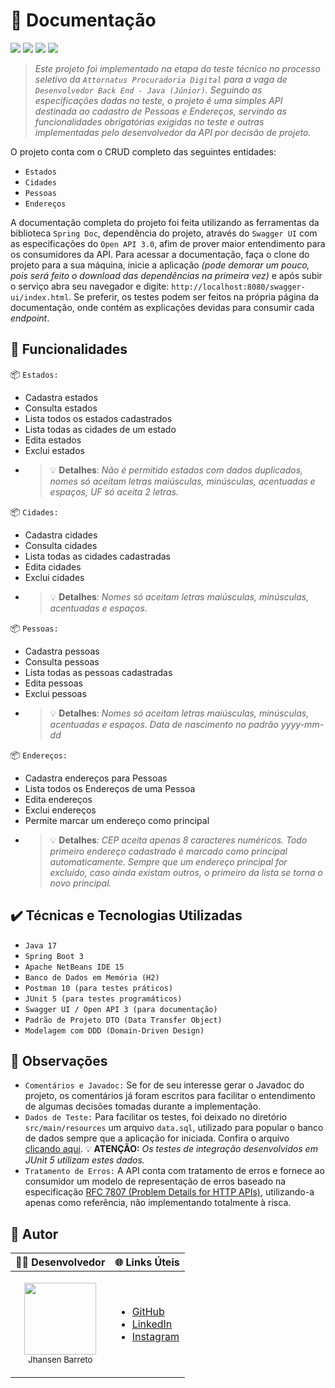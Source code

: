 # :pencil: Documentação

<p>
  <img src="https://img.shields.io/badge/Spring%20Boot-v3.0.1-brightgreen"/>
  <img src="https://img.shields.io/badge/java--jdk-v17.0.4.1-orange"/>
  <img src="https://img.shields.io/badge/maven--central-v4.0.0-blue"/>
  <img src="https://img.shields.io/badge/JUnit-v5.9.1-red"/>
</p>
  
>*Este projeto foi implementado na etapa do teste técnico no processo seletivo da ``Attornatus Procuradoria Digital`` para a vaga de ``Desenvolvedor Back End - Java (Júnior)``. Seguindo as especificações dadas no teste, o projeto é uma simples API destinada ao cadastro de Pessoas e Endereços, servindo as funcionalidades obrigatórias exigidas no teste e outras implementadas pelo desenvolvedor da API por decisão de projeto.*
  
O projeto conta com o CRUD completo das seguintes entidades: 

- ``Estados``
- ``Cidades``
- ``Pessoas``
- ``Endereços``

A documentação completa do projeto foi feita utilizando as ferramentas da biblioteca ``Spring Doc``, dependência do projeto, através do ``Swagger UI`` com as especificações do ``Open API 3.0``, afim de prover maior entendimento para os consumidores da API. Para acessar a documentação, faça o clone do projeto para a sua máquina, inicie a aplicação *(pode demorar um pouco, pois será feito o download das dependências na primeira vez)* e após subir o serviço abra seu navegador e digite: ``http://localhost:8080/swagger-ui/index.html``. Se preferir, os testes podem ser feitos na própria página da documentação, onde contém as explicações devidas para consumir cada *endpoint*.

## :hammer: Funcionalidades

:package: ``Estados:``
- Cadastra estados
- Consulta estados
- Lista todos os estados cadastrados
- Lista todas as cidades de um estado
- Edita estados
- Exclui estados
- > :bulb: **Detalhes**: *Não é permitido estados com dados duplicados, nomes só aceitam letras maiúsculas, minúsculas, acentuadas e espaços, UF só aceita 2 letras.*

:package: ``Cidades:``
- Cadastra cidades
- Consulta cidades
- Lista todas as cidades cadastradas
- Edita cidades
- Exclui cidades
- > :bulb: **Detalhes**: *Nomes só aceitam letras maiúsculas, minúsculas, acentuadas e espaços.*

:package: ``Pessoas:``
- Cadastra pessoas
- Consulta pessoas
- Lista todas as pessoas cadastradas
- Edita pessoas
- Exclui pessoas
- > :bulb: **Detalhes**: *Nomes só aceitam letras maiúsculas, minúsculas, acentuadas e espaços. Data de nascimento no padrão yyyy-mm-dd*

:package: ``Endereços:``
- Cadastra endereços para Pessoas
- Lista todos os Endereços de uma Pessoa
- Edita endereços
- Exclui endereços
- Permite marcar um endereço como principal
- > :bulb: **Detalhes**: *CEP aceita apenas 8 caracteres numéricos. Todo primeiro endereço cadastrado é marcado como principal automaticamente. Sempre que um endereço principal for excluído, caso ainda existam outros, o primeiro da lista se torna o novo principal.*

## :heavy_check_mark: Técnicas e Tecnologias Utilizadas

- ``Java 17``
- ``Spring Boot 3``
- ``Apache NetBeans IDE 15``
- ``Banco de Dados em Memória (H2)``
- ``Postman 10 (para testes práticos)``
- ``JUnit 5 (para testes programáticos)``
- ``Swagger UI / Open API 3 (para documentação)``
- ``Padrão de Projeto DTO (Data Transfer Object)``
- ``Modelagem com DDD (Domain-Driven Design)``

## :rotating_light: Observações

- ``Comentários e Javadoc:`` Se for de seu interesse gerar o Javadoc do projeto, os comentários já foram escritos para facilitar o entendimento de algumas decisões tomadas durante a implementação.
- ``Dados de Teste:`` Para facilitar os testes, foi deixado no diretório ``src/main/resources`` um arquivo ``data.sql``, utilizado para popular o banco de dados sempre que a aplicação for iniciada. Confira o arquivo <a href="https://github.com/jhansenbarreto/pessoa-endereco/blob/master/src/main/resources/data.sql">clicando aqui</a>. :bulb: **ATENÇÃO:** *Os testes de integração desenvolvidos em JUnit 5 utilizam estes dados.*
- ``Tratamento de Erros:`` A API conta com tratamento de erros e fornece ao consumidor um modelo de representação de erros baseado na especificação <a href="https://www.rfc-editor.org/rfc/rfc7807">RFC 7807 (Problem Details for HTTP APIs)</a>, utilizando-a apenas como referência, não implementando totalmente à risca.

## :construction_worker: Autor

| :technologist: Desenvolvedor |:globe_with_meridians: Links Úteis|
|-----------------------------:|----------------------------------|
|<p align="center"><img src="https://avatars.githubusercontent.com/u/13790608?v=4" width=115></br><sub>Jhansen Barreto</sub></p>|<ul><li><a href="https://github.com/jhansenbarreto?tab=repositories">GitHub</a></li><li><a href="https://br.linkedin.com/in/jhansen-c-barreto">LinkedIn</a></li><li><a href="https://www.instagram.com/jhansenbarreto/">Instagram</a></li></ul>|

